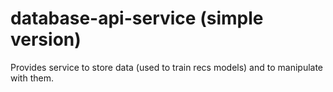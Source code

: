 # database-api-service (simple version)
Provides service to store data (used to train recs models) and to manipulate with them. 
